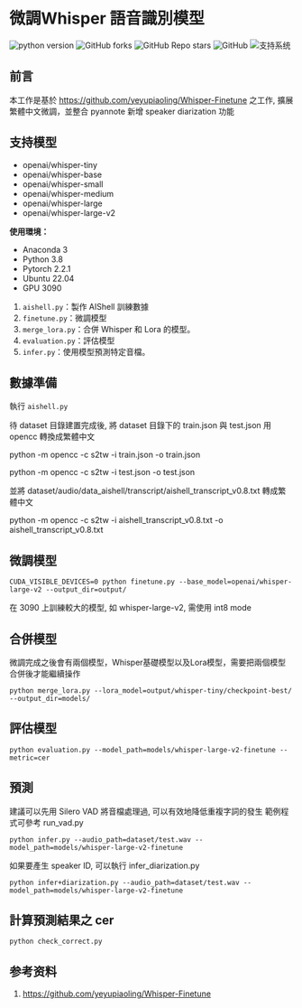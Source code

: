 # 微調Whisper 語音識別模型

![python version](https://img.shields.io/badge/python-3.8+-orange.svg)
![GitHub forks](https://img.shields.io/github/forks/yeyupiaoling/Whisper-Finetune)
![GitHub Repo stars](https://img.shields.io/github/stars/yeyupiaoling/Whisper-Finetune)
![GitHub](https://img.shields.io/github/license/yeyupiaoling/Whisper-Finetune)
![支持系统](https://img.shields.io/badge/支持系统-Win/Linux/MAC-9cf)

## 前言

本工作是基於 https://github.com/yeyupiaoling/Whisper-Finetune 之工作, 擴展繁體中文微調，並整合 pyannote 新增 speaker diarization 功能


## 支持模型

 - openai/whisper-tiny
 - openai/whisper-base
 - openai/whisper-small
 - openai/whisper-medium
 - openai/whisper-large
 - openai/whisper-large-v2


**使用環境：**

- Anaconda 3
- Python 3.8
- Pytorch 2.2.1
- Ubuntu 22.04
- GPU 3090


1. `aishell.py`：製作 AIShell 訓練數據
2. `finetune.py`：微調模型
3. `merge_lora.py`：合併 Whisper 和 Lora 的模型。
4. `evaluation.py`：評估模型
5. `infer.py`：使用模型預測特定音檔。

## 數據準備
<a name='準備數據'></a>

執行 `aishell.py`

待 dataset 目錄建置完成後, 將 dataset 目錄下的 train.json 與 test.json 用 opencc 轉換成繁體中文

python -m opencc -c s2tw -i train.json -o train.json 

python -m opencc -c s2tw -i test.json -o test.json 


並將 dataset/audio/data_aishell/transcript/aishell_transcript_v0.8.txt 轉成繁體中文

python -m opencc -c s2tw -i aishell_transcript_v0.8.txt -o aishell_transcript_v0.8.txt 


<a name='微調模型'></a>

## 微調模型

```shell
CUDA_VISIBLE_DEVICES=0 python finetune.py --base_model=openai/whisper-large-v2 --output_dir=output/
```
在 3090 上訓練較大的模型, 如 whisper-large-v2, 需使用 int8 mode

## 合併模型

微調完成之後會有兩個模型，Whisper基礎模型以及Lora模型，需要把兩個模型合併後才能繼續操作

```shell
python merge_lora.py --lora_model=output/whisper-tiny/checkpoint-best/ --output_dir=models/
```

## 評估模型
<a name='評估模型'></a>


```shell
python evaluation.py --model_path=models/whisper-large-v2-finetune --metric=cer
```

## 預測
<a name='预测'></a>

建議可以先用 Silero VAD 將音檔處理過, 可以有效地降低重複字詞的發生
範例程式可參考 run_vad.py


```shell
python infer.py --audio_path=dataset/test.wav --model_path=models/whisper-large-v2-finetune
```

如果要產生 speaker ID, 可以執行 infer_diarization.py
```shell
python infer+diarization.py --audio_path=dataset/test.wav --model_path=models/whisper-large-v2-finetune
```


## 計算預測結果之 cer

```shell
python check_correct.py
```

## 参考资料

1. https://github.com/yeyupiaoling/Whisper-Finetune

